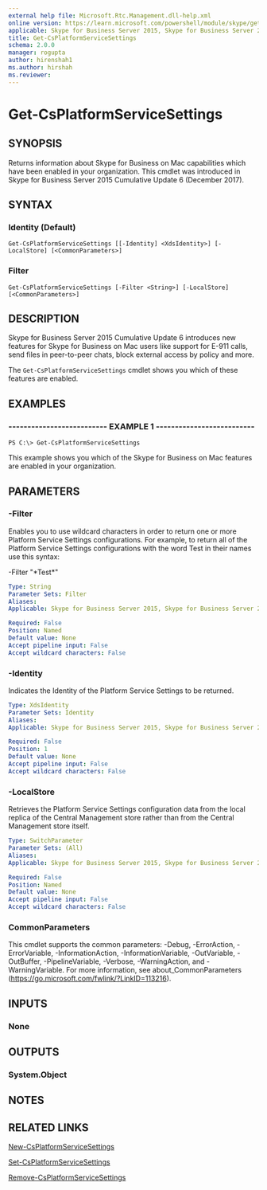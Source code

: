 ```yaml
---
external help file: Microsoft.Rtc.Management.dll-help.xml
online version: https://learn.microsoft.com/powershell/module/skype/get-csplatformservicesettings
applicable: Skype for Business Server 2015, Skype for Business Server 2019
title: Get-CsPlatformServiceSettings
schema: 2.0.0
manager: rogupta
author: hirenshah1
ms.author: hirshah
ms.reviewer:
---
```


# Get-CsPlatformServiceSettings

## SYNOPSIS
Returns information about Skype for Business on Mac capabilities which have been enabled in your organization. This cmdlet was introduced in Skype for Business Server 2015 Cumulative Update 6 (December 2017).

## SYNTAX

### Identity (Default)
```
Get-CsPlatformServiceSettings [[-Identity] <XdsIdentity>] [-LocalStore] [<CommonParameters>]
```

### Filter
```
Get-CsPlatformServiceSettings [-Filter <String>] [-LocalStore] [<CommonParameters>]
```

## DESCRIPTION
Skype for Business Server 2015 Cumulative Update 6 introduces new features for Skype for Business on Mac users like support for E-911 calls, send files in peer-to-peer chats, block external access by policy and more.

The `Get-CsPlatformServiceSettings` cmdlet shows you which of these features are enabled.

## EXAMPLES

### -------------------------- EXAMPLE 1 --------------------------
```
PS C:\> Get-CsPlatformServiceSettings
```

This example shows you which of the Skype for Business on Mac features are enabled in your organization.

## PARAMETERS

### -Filter
Enables you to use wildcard characters in order to return one or more Platform Service Settings configurations.
For example, to return all of the Platform Service Settings configurations with the word Test in their names use this syntax:

-Filter "\*Test*"

```yaml
Type: String
Parameter Sets: Filter
Aliases:
Applicable: Skype for Business Server 2015, Skype for Business Server 2019

Required: False
Position: Named
Default value: None
Accept pipeline input: False
Accept wildcard characters: False
```

### -Identity
Indicates the Identity of the Platform Service Settings to be returned.

```yaml
Type: XdsIdentity
Parameter Sets: Identity
Aliases:
Applicable: Skype for Business Server 2015, Skype for Business Server 2019

Required: False
Position: 1
Default value: None
Accept pipeline input: False
Accept wildcard characters: False
```

### -LocalStore
Retrieves the Platform Service Settings configuration data from the local replica of the Central Management store rather than from the Central Management store itself.

```yaml
Type: SwitchParameter
Parameter Sets: (All)
Aliases:
Applicable: Skype for Business Server 2015, Skype for Business Server 2019

Required: False
Position: Named
Default value: None
Accept pipeline input: False
Accept wildcard characters: False
```

### CommonParameters
This cmdlet supports the common parameters: -Debug, -ErrorAction, -ErrorVariable, -InformationAction, -InformationVariable, -OutVariable, -OutBuffer, -PipelineVariable, -Verbose, -WarningAction, and -WarningVariable.
For more information, see about_CommonParameters (https://go.microsoft.com/fwlink/?LinkID=113216).

## INPUTS

### None


## OUTPUTS

### System.Object

## NOTES

## RELATED LINKS
[New-CsPlatformServiceSettings](https://learn.microsoft.com/powershell/module/skype/new-csplatformservicesettings?view=skype-ps)

[Set-CsPlatformServiceSettings](https://learn.microsoft.com/powershell/module/skype/set-csplatformservicesettings?view=skype-ps)

[Remove-CsPlatformServiceSettings](https://learn.microsoft.com/powershell/module/skype/remove-csplatformservicesettings?view=skype-ps)
